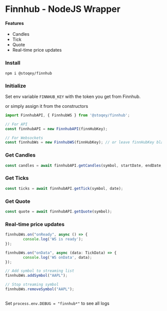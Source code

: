 # Finnhub - NodeJS Wrapper

#### Features

- Candles
- Tick
- Quote
- Real-time price updates

### Install
```
npm i @stoqey/finnhub
```

### Initialize
Set env variable `FINNHUB_KEY` with the token you get from Finnhub.

or simply assign it from the constructors 

```ts
import FinnhubAPI, { FinnhubWS } from '@stoqey/finnhub';

// For API
const finnhubAPI = new FinnhubAPI(finnHubKey);

// For Websockets
const finnhubWs = new FinnhubWS(finnHubKey); // or leave finnHubKey blank if process.env.FINNHUB_KEY is set
```

### Get Candles
```ts
const candles = await finnhubAPI.getCandles(symbol, startDate, endDate, '1');
```

### Get Ticks
```ts
const ticks = await finnhubAPI.getTick(symbol, date);
```

### Get Quote
```ts
const quote = await finnhubAPI.getQuote(symbol);
```

### Real-time price updates
```ts
finnhubWs.on("onReady", async () => {
        console.log('WS is ready');
});

finnhubWs.on("onData", async (data: TickData) => {
        console.log('WS onData', data);
});

// Add symbol to streaming list
finnhubWs.addSymbol("AAPL");

// Stop streaming symbol
finnhubWs.removeSymbol("AAPL");

```


## 
Set `process.env.DEBUG = "finnhub*"` to see all logs
